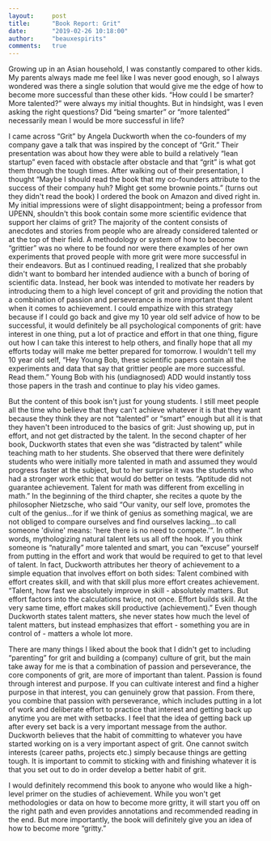 ```yaml
---
layout:     post
title:      "Book Report: Grit"
date:       "2019-02-26 10:18:00"
author:     "beauxespirits"
comments:   true
---
```


Growing up in an Asian household, I was constantly compared to other kids. My parents always made me feel like I was never good enough, so I always wondered was there a single solution that would give me the edge of how to become more successful than these other kids. “How could I be smarter? More talented?” were always my initial thoughts. But in hindsight, was I even asking the right questions? Did “being smarter” or “more talented” necessarily mean I would be more successful in life? 

I came across “Grit” by Angela Duckworth when the co-founders of my company gave a talk that was inspired by the concept of “Grit.” Their presentation was about how they were able to build a relatively “lean startup” even faced with obstacle after obstacle and that “grit” is what got them through the tough times. After walking out of their presentation, I thought “Maybe I should read the book that my co-founders attribute to the success of their company huh? Might get some brownie points.” (turns out they didn't read the book)  I ordered the book on Amazon and dived right in.  My initial impressions were of slight disappointment; being a professor from UPENN, shouldn't this book contain some more scientific evidence that support her claims of grit? The majority of the content consists of anecdotes and stories from people who are already considered talented or at the top of their field. A methodology or system of how to become “grittier” was no where to be found nor were there examples of her own experiments that proved people with more grit were more successful in their endeavors. But as I continued reading, I realized that she probably didn't want to bombard her intended audience with a bunch of boring of scientific data. Instead, her book was intended to motivate her readers by introducing them to a high level concept of grit and providing the notion that a combination of passion and perseverance is more important than talent when it comes to achievement. I could empathize with this strategy because if I could go back and give my 10 year old self advice of how to be successful, it would definitely be all psychological components of grit: have interest in one thing, put a lot of practice and effort in that one thing, figure out how I can take this interest to help others, and finally hope that all my efforts today will make me better prepared for tomorrow. I wouldn't tell my 10 year old self, “Hey Young Bob, these scientific papers contain all the experiments and data that say that grittier people are more successful. Read them.” Young Bob with his (undiagnosed) ADD would instantly toss those papers in the trash and continue to play his video games. 

But the content of this book isn't just for young students. I still meet people all the time who believe that they can't achieve whatever it is that they want because they think they are not “talented” or “smart” enough but all it is that they haven't been introduced to the basics of grit: Just showing up, put in effort, and not get distracted by the talent. In the second chapter of her book, Duckworth states that even she was “distracted by talent” while teaching math to her students. She observed that there were definitely students who were initially more talented in math and assumed they would progress faster at the subject, but to her surprise it was the students who had a stronger work ethic that would do better on tests. “Aptitude did not guarantee achievement. Talent for math was different from excelling in math.” In the beginning of the third chapter, she recites a quote by the philosopher Nietzsche, who said “Our vanity, our self love, promotes the cult of the genius...for if we think of genius as something magical, we are not obliged to compare ourselves and find ourselves lacking...to call someone 'divine' means: 'here there is no need to compete.'”. In other words, mythologizing natural talent lets us all off the hook.  If you think someone is “naturally” more talented and smart, you can “excuse” yourself from putting in the effort and work that would be required to get to that level of talent. In fact, Duckworth attributes her theory of achievement to a simple equation that involves effort on both sides: Talent combined with effort creates skill, and with that skill plus more effort creates achievement. “Talent, how fast we absolutely improve in skill - absolutely matters. But effort factors into the calculations twice, not once. Effort builds skill. At the very same time, effort makes skill productive (achievement).” Even though Duckworth states talent matters, she never states how much the level of talent matters, but instead emphasizes that effort - something you are in control of - matters a whole lot more. 

There are many things I liked about the book that I didn't get to including “parenting” for grit and building a (company) culture of grit, but the main take away for me is that a combination of passion and perseverance, the core components of grit, are more of important than talent. Passion is found through interest and purpose. If you can cultivate interest and find a higher purpose in that interest, you can genuinely grow that passion. From there, you combine that passion with perseverance, which includes putting in a lot of work and deliberate effort to practice that interest and getting back up anytime you are met with setbacks. I feel that the idea of getting back up after every set back is a very important message from the author. Duckworth believes that the habit of committing to whatever you have started working on is a very important aspect of grit. One cannot switch interests (career paths, projects etc.) simply because things are getting tough. It is important to commit to sticking with and finishing whatever it is that you set out to do in order develop a better habit of grit.

I would definitely recommend this book to anyone who would like a high-level primer on the studies of achievement. While you won't get methodologies or data on how to become more gritty, it will start you off on the right path and even provides annotations and recommended reading in the end. But more importantly, the book will definitely give you an idea of how to become more “gritty.”  
